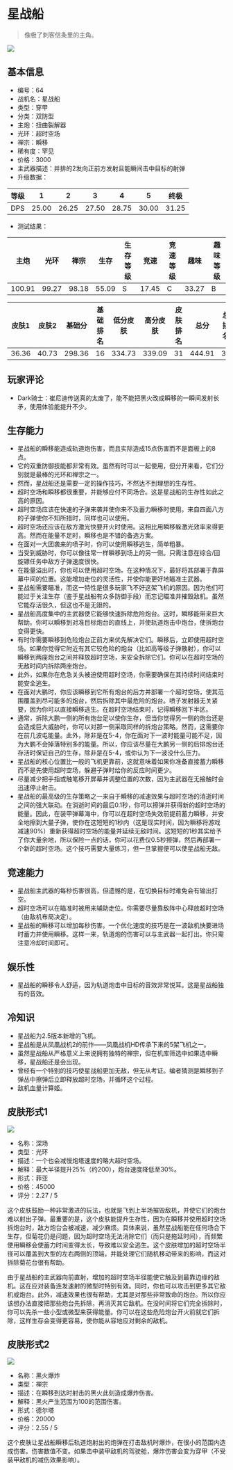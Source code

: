 # 星战船

> 像极了刺客信条里的主角。

<img src="/ships/ship_64.png" style={{zoom:1}}/>

## 基本信息

- 编号：64
- 战机名：星战船
- 类型：穿甲
- 分类：双防型
- 主炮：扭曲裂解器
- 光环：超时空场
- 禅宗：瞬移
- 稀有度：罕见
- 价格：3000
- 主武器描述：并排的2发向正前方发射且能瞬间击中目标的射弹
- 升级数据：

| 等级 | 1 | 2 | 3 | 4 | 5 | 终极 |
|--|--|--|--|--|--|--|
| DPS | 25.00 | 26.25 | 27.50 | 28.75 | 30.00 | 31.25 |

- 测试结果：

| 主炮 | 光环 | 禅宗 | 生存 | 生存等级 | 竞速 | 竞速等级 | 趣味 | 趣味等级 |
|--|--|--|--|--|--|--|--|--|
| 100.91 | 99.27 | 98.18 | 55.09 | S | 17.45 | C | 33.27 | B |

| 皮肤1 | 皮肤2 | 基础分 | 基础排名 | 低分皮肤 | 高分皮肤 | 皮肤排名 | 总分 | 总排名 |
|--|--|--|--|--|--|--|--|--|
| 36.36 | 40.73 | 298.36 | 16 | 334.73 | 339.09 | 31 | 444.91 | 35 |

## 玩家评论

- Dark骑士：崔尼迪传送真的太废了，能不能把黑火改成瞬移的一瞬间发射长矛，使用体验能提升不少。

## 生存能力

- 星战船的瞬移能造成轨道炮伤害，而且实际造成15点伤害而不是面板上的8点。
- 它的双重防御技能都非常有效。虽然有时可以一起使用，但分开来看，它们分别就是最棒的光环和禅宗之一。
- 然而，星战船还是需要一定的操作技巧，不然达不到理想的生存性。
- 超时空场和瞬移都很重要，并能够应付不同场合。这是星战船的生存性如此之高的原因。
- 超时空场应该在快速的子弹来袭并使你来不及蓄力瞬移时使用。来自四面八方的子弹使你不知所措时，同样也可以使用。
- 超时空场还应该在敌方激光快要开火时使用。这相比用瞬移躲激光效率来得更高。然而在能量不足时，瞬移也是不错的备选方案。
- 在面对一大团袭来的喷子时，你可以使用瞬移逃生，简单粗暴。
- 当受到威胁时，你可以像往常一样瞬移到场上的另一侧。只需注意在综合/回旋镖任务中敌方子弹速度很快。
- 在能量溢出时，你也可以使用超时空场。在这种情况下，最好将其部署于靠屏幕中间的位置。这能增加走位的灵活性，并使你能更好地瞄准主武器。
- 星战船需要瞄准，而这一特性是很多玩家飞不好这架飞机的原因。因为他们可能过于关注生存（鉴于星战船有众多防御手段）而忘记瞄准并摧毁敌机。虽然它能存活很久，但这也不是无限的。
- 星战船高度集中的主武器使它能够快速拆除危险炮台。这时，瞬移能带来巨大帮助。你可以瞬移到对准目标炮台的直线上，并使轨道炮击中炮台，使拆炮台变得更快。
- 有时你需要瞬移到危险炮台正前方来优先解决它们。瞬移后，立即使用超时空场。如果你觉得它附近有其它较危险的炮台（比如高等级子弹散射），你可以瞬移到两座炮台之间并释放超时空场，来安全拆除它们。你可以在超时空场的无敌时间内拆除两座炮台。
- 此外，如果你在危急关头被迫使用超时空场，你需要确保在其持续时间结束时能安全逃生。
- 在面对大鹏时，你应该瞬移到它所有炮台的后方并部署一个超时空场，使其范围覆盖到尽可能多的炮台，然后拆除其中最危险的炮台。喷子发射器无关紧要，因为你可以直接瞬移逃生。在超时空场结束时，记得瞬移回下半区。
- 通常，拆除大鹏一侧的所有炮台足以使你生存，但当你觉得另一侧的炮台还是会造成巨大威胁时，你可以对那一侧采取同样的拆炮台策略。然而，这需要你在前几波屯能量。此外，除非是在5-4，你在面对下一波时能量可能不足，因为大鹏不会掉落特别多的能量。所以，你应该尽量在大鹏另一侧的后排炮台还存活时保证自己的生存，除非是在5-4，或你认为下一波没什么压力。
- 星战船的核心位置比一般的飞机更靠前，这就意味着如果你准备直接蓄力瞬移而不是先使用超时空场，躲避子弹时给你的反应时间更少。
- 尽量减少把手指或触笔移开屏幕并调整位置的次数，因为主武器在无接触时会迅速停止射击。
- 星战船的最高级的生存策略之一来自于瞬移的减速效果与超时空场的消逝时间之间的强大联动。在消逝时间的最后0.1秒，你可以擦弹并获得新的超时空场的能量。因此，在装甲弹幕海中，你可以在超时空场失效前提前蓄力瞬移，并安全地擦到大量子弹，使你在这短短的1秒内（这是现实时间，因为瞬移将游戏减速90%）重新获得超时空场的能量并延续无敌时间。这短短的1秒其实给予了你大量余地，所以保险一点的话，你可以花费仅0.5秒擦弹，然后再部署一个新的超时空场。这个技巧需要大量练习，但一旦掌握便可以使星战船无敌。

## 竞速能力

- 星战船主武器的每秒伤害很高，但遗憾的是，在切换目标时难免会有输出打空。
- 超时空场可以在瞄准时被用来辅助走位。你需要尽量靠敌阵中心释放超时空场（由敌机布局决定）。
- 星战船的瞬移可以增加每秒伤害。一个优化速度的技巧是在一波敌机快要进场时蓄力并使用瞬移。这样一来，轨道炮的伤害可以与主武器一起打出。你只需注意冷却时间即可。

## 娱乐性

- 星战船的瞬移令人舒适，因为轨道炮击中目标的音效非常悦耳。这是星战船独有的音效。

## 冷知识

- 星战船为2.5版本新增的飞机。
- 星战船是从凤凰战机2的前作——凤凰战机HD传承下来的5架飞机之一。
- 虽然星战船从严格意义上来说拥有独特的禅宗，但在机库筛选中如果选中瞬移，星战船还是会出现。
- 曾经有一个特别的技巧使星战船更加无敌，但无从考证。编者猜测是瞬移到子弹丛中擦弹后立即释放超时空场，并循环这个过程。
- 敌机血量计算姬。

## 皮肤形式1

<img src="/ships/ship_64_apex_1.png" style={{zoom:1}}/>

- 名称：深场
- 类型：光环
- 描述：一个也会减慢炮塔速度的略大超时空场。
- 解释：最大半径提升25%（约200），炮台速度降低至30%。
- 形式：菲亚
- 价格：45000
- 评分：2.27 / 5

这个皮肤鼓励一种非常激进的玩法，也就是飞到上半场摧毁敌机，并使它们的炮台难以射出子弹。最重要的是，这个皮肤能提升生存性，因为在瞬移并使用超时空场拆炮台时，敌方炮台会被减速，减少麻烦。具体来说，虽然星战船能在任何场合下生存，但菊花仍是问题，因为超时空场无法消除它们（而只是拖延时间），而频繁使用瞬移会使蓄力时间变得太长，导致难以安全逃生。这个皮肤增加的超时空场半径可以覆盖到大型的左右两侧的顶端，并能处理它们随机移动带来的影响，而这对拆除菊花台很有帮助。

由于星战船的主武器向前直射，增加的超时空场半径能使它触及到最靠边缘的敌机。这在应对装备连发速射的微型时特别有效。同时，你也可以攻击到更多其它敌机或炮台。此外，减速效果也很有帮助，尤其是对那些非常致命的炮台。所以你应该想办法直接把那些炮台先拆除，再消灭其它敌机。在没时间将它们完全拆除时，你可以先杀一些小型或微型来获得能量。你可以在这些危险炮台开火前就它们拆除，这样生存会变得更容易，使你能从容地应对剩余的敌机。

## 皮肤形式2

<img src="/ships/ship_64_apex_2.png" style={{zoom:1}}/>

- 名称：黑火爆炸
- 类型：禅宗
- 描述：在瞬移到达时射击的黑火此刻造成爆炸伤害。
- 解释：黑火产生范围为100的范围伤害。
- 形式：德尔塔
- 价格：20000
- 评分：2.55 / 5

这个皮肤让星战船瞬移后轨道炮射出的炮弹在打击敌机时爆炸，在很小的范围内造成伤害。伤害数值不变。如果击中装甲敌机的驾驶舱，爆炸伤害会变为穿甲（不受装甲敌机的减伤效果影响）。
